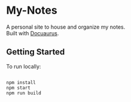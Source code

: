 # My-Notes

A personal site to house and organize my notes. <br>
Built with [Docuaurus](https://docusaurus.io/docs).


## Getting Started
To run locally:

```

npm install
npm start
npm run build

```


